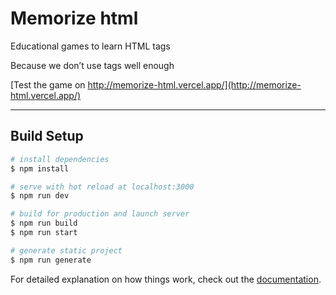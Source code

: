 # Memorize html
Educational games to learn HTML tags

Because we don’t use tags well enough

[Test the game on http://memorize-html.vercel.app/](http://memorize-html.vercel.app/)

______
## Build Setup

```bash
# install dependencies
$ npm install

# serve with hot reload at localhost:3000
$ npm run dev

# build for production and launch server
$ npm run build
$ npm run start

# generate static project
$ npm run generate
```

For detailed explanation on how things work, check out the [documentation](https://nuxtjs.org).